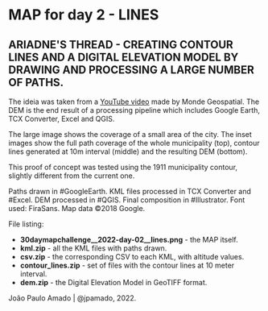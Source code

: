 <h1>MAP for day 2 - LINES</h1>
<h2>ARIADNE'S THREAD - CREATING CONTOUR LINES AND A DIGITAL ELEVATION MODEL BY DRAWING AND PROCESSING A LARGE NUMBER OF PATHS.</h2>
<p>The ideia was taken from a <a href="https://youtu.be/watch?v=bLbY3iMBW-A">YouTube video</a> made by Monde Geospatial. The DEM is the end result of a processing pipeline which includes Google Earth, TCX Converter, Excel and QGIS.</p>
<p>The large image shows the coverage of a small area of the city. The inset images show the full path coverage of the whole municipality (top), contour lines generated at 10m interval (middle) and the resulting DEM (bottom).</p>
<p>This proof of concept was tested using the 1911 municipality contour, slightly different from the current one.</p>
<p>Paths drawn in #GoogleEarth. KML files processed in TCX Converter and #Excel. DEM processed in #QGIS. Final composition in #Illustrator. Font used: FiraSans. Map data ©2018 Google.</p>
<p>File listing:</p>
<ul>
  <li><b>30daymapchallenge__2022-day-02__lines.png</b> - the MAP itself.</li>
  <li><b>kml.zip</b> - all the KML files with paths drawn.</li>
  <li><b>csv.zip</b> - the corresponding CSV to each KML, with altitude values.</li>
  <li><b>contour_lines.zip</b> - set of files with the contour lines at 10 meter interval.</li>
  <li><b>dem.zip</b> - the Digital Elevation Model in GeoTIFF format.</li>
  </ul>
<p>João Paulo Amado | @jpamado, 2022.</p>
